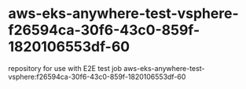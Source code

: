 # aws-eks-anywhere-test-vsphere-f26594ca-30f6-43c0-859f-1820106553df-60
repository for use with E2E test job aws-eks-anywhere-test-vsphere:f26594ca-30f6-43c0-859f-1820106553df-60
